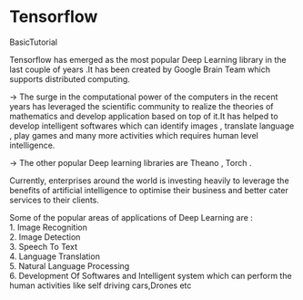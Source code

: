 # Tensorflow
BasicTutorial

Tensorflow has emerged as the most popular Deep Learning library in the last couple of years .It has been created by Google Brain Team which supports distributed computing.

-> The surge in the computational power of the computers in the recent years has leveraged the scientific community to realize the theories of mathematics and develop application based on top of it.It has helped to develop intelligent softwares which can identify images , translate language , play games and many more activities which requires human level intelligence.

-> The other popular Deep learning libraries are Theano , Torch .

Currently, enterprises around the world is investing heavily to leverage the benefits of artificial intelligence to optimise their business and better cater services to their clients.

Some of the popular areas of applications of Deep Learning are :
<br>          1. Image Recognition
<br>          2. Image Detection
<br>          3. Speech To Text
<br>          4. Language Translation
<br>          5. Natural Language Processing
<br>          6. Development Of Softwares and Intelligent system which can perform the human activities like self driving
                 cars,Drones etc
